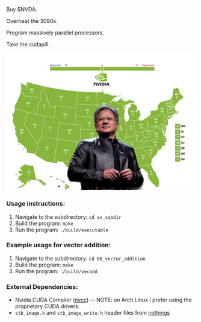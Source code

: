Buy $NVDA.

Overheat the 3090s.

Program massively parallel processors.

Take the cudapill.

![](./images/jensen.jpg)

### Usage instructions:
1. Navigate to the subdirectory: `cd xx_subdir`
2. Build the program: `make`
3. Run the program: `./build/executable`

### Example usage for vector addition:
1. Navigate to the subdirectory: `cd 00_vector_addition`
2. Build the program: `make`
3. Run the program: `./build/vecadd`

### External Dependencies:
- Nvidia CUDA Compiler ([nvcc](https://docs.nvidia.com/cuda/cuda-installation-guide-linux/)) -- NOTE: on Arch Linux I prefer using the proprietary CUDA drivers.
- `stb_image.h` and `stb_image_write.h` header files from [nothings](https://github.com/nothings/stb)

